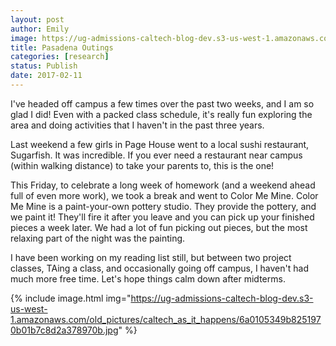 ```yaml
---
layout: post
author: Emily
image: https://ug-admissions-caltech-blog-dev.s3-us-west-1.amazonaws.com/old_pictures/caltech_as_it_happens/6a0105349b8251970b01b7c8d368c9970b.png
title: Pasadena Outings
categories: [research]
status: Publish
date: 2017-02-11
---
```



I've headed off campus a few times over the past two weeks, and I am so glad I did! Even with a packed class schedule, it's really fun exploring the area and doing activities that I haven't in the past three years.

Last weekend a few girls in Page House went to a local sushi restaurant, Sugarfish. It was incredible. If you ever need a restaurant near campus (within walking distance) to take your parents to, this is the one!

This Friday, to celebrate a long week of homework (and a weekend ahead full of even more work), we took a break and went to Color Me Mine. Color Me Mine is a paint-your-own pottery studio. They provide the pottery, and we paint it! They'll fire it after you leave and you can pick up your finished pieces a week later. We had a lot of fun picking out pieces, but the most relaxing part of the night was the painting.

I have been working on my reading list still, but between two project classes, TAing a class, and occasionally going off campus, I haven't had much more free time. Let's hope things calm down after midterms.


{% include image.html img="https://ug-admissions-caltech-blog-dev.s3-us-west-1.amazonaws.com/old_pictures/caltech_as_it_happens/6a0105349b8251970b01b7c8d2a378970b.jpg" %}
